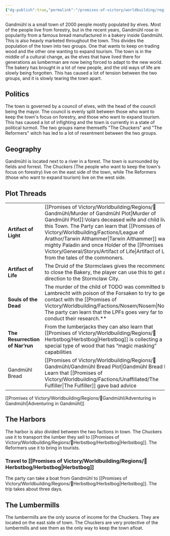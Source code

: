 ```yaml
---
{"dg-publish":true,"permalink":"/promises-of-victory/worldbuilding/regions/gandmuehl/gandmuehl/","title":"Gandmühl","noteIcon":"Settlement","created":"2023-01-25T02:26:53.801+01:00","updated":"2023-03-29T21:36:57.318+02:00"}
---
```



Gandmühl is a small town of 2000 people mostly populated by elves.
Most of the people live from forestry, but in the recent years, Gandmühl rose in popularity from a famous bread manufactured in a bakery inside Gandmühl. This is also heavly marketed throughout the town.
This divides the population of the town into two groups. One that wants to keep on trading wood and the other one wanting to expand tourism.
The town is in the middle of a cultural change, as the elves that have lived there for generations as lumberman are now being forced to adapt to the new world. The bakery has brought in a lot of new people, and the old ways of life are slowly being forgotten. This has caused a lot of tension between the two groups, and it is slowly tearing the town apart.

## Politics

The town is governed by a council of elves, with the head of the council being the mayor. The council is evenly split between those who want to keep the town's focus on forestry, and those who want to expand tourism. This has caused a lot of infighting and the town is currently in a state of political turmoil.
The two groups name themselfs "The Chuckers" and "The Reformers" witch has led to a lot of resentment between the two groups.

## Geography

Gandmühl is located next to a river in a forest. The town is surrounded by fields and forrest.
The Chuckers (The people who want to keep the town's focus on forestry) live on the east side of the town, while The Reformers (those who want to expand tourism) live on the west side.

## Plot Threads

|                                 |                                                                                                                                                                                                                                 |
| - | - |
| **Artifact of Light**           | [[Promises of Victory/Worldbuilding/Regions/🏰Gandmühl/Murder of Gandmühl Plot\|Murder of Gandmühl Plot]]:Volars deceased wife and child lived in this Town. The Party can learn that [[Promises of Victory/Worldbuilding/Factions/League of Arathor/Tarwin Althammer\|Tarwin Althammer]] was an mighty Paladin and once Holder of the [[Promises of Victory/General/Storys/Artifact of Life\|Artifact of Life]] from the tales of the commoners. |
| **Artifact of Life**            | The Druid of the Stormclaws gives the recommendation to close the Bakery, the player can use this to get a direction to the Stormclaw City.                                                                                     |
| **Souls of the Dead**           | The murder of the child of TODO was committed by Lambrecht with poison of the Forsaken to try to get in contact with the [[Promises of Victory/Worldbuilding/Factions/Nosem/Nosem\|Nosem]]. The party can learn that the LPFs goes very far to conduct their research.\*\*              |
| **The Resurrection of Nar’run** | From the lumberjacks they can also learn that [[Promises of Victory/Worldbuilding/Regions/🏰Herbstbog/Herbstbog\|Herbstbog]] is collecting a special type of wood that has “magic masking” capabilities                                                                                        |
| Gandmühl Bread                       | [[Promises of Victory/Worldbuilding/Regions/🏰Gandmühl/Gandmühl Bread Plot\|Gandmühl Bread Plot]]: Learn that [[Promises of Victory/Worldbuilding/Factions/Unaffiliated/The Fulfiller\|The Fulfiller]] gave bad advice                                                                                                                                                                                                                                 |


[[Promises of Victory/Worldbuilding/Regions/🏰Gandmühl/Adventuring in Gandmühl\|Adventuring in Gandmühl]]


## The Harbors

The harbor is also divided between the two factions in town. The Chuckers use it to transport the lumber they sell to [[Promises of Victory/Worldbuilding/Regions/🏰Herbstbog/Herbstbog\|Herbstbog]]. The Reformers use it to bring in tourists.

### Travel to [[Promises of Victory/Worldbuilding/Regions/🏰Herbstbog/Herbstbog\|Herbstbog]]

The party can take a boat from Gandmühl to [[Promises of Victory/Worldbuilding/Regions/🏰Herbstbog/Herbstbog\|Herbstbog]]. The trip takes about three days.

## The Lumbermills

The lumbermills are the only source of income for the Chuckers. They are located on the east side of town. The Chuckers are very protective of the lumbermills and see them as the only way to keep the town afloat.


